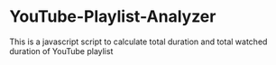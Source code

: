 # YouTube-Playlist-Analyzer
This is a javascript script to calculate total duration and total watched duration of YouTube playlist 


